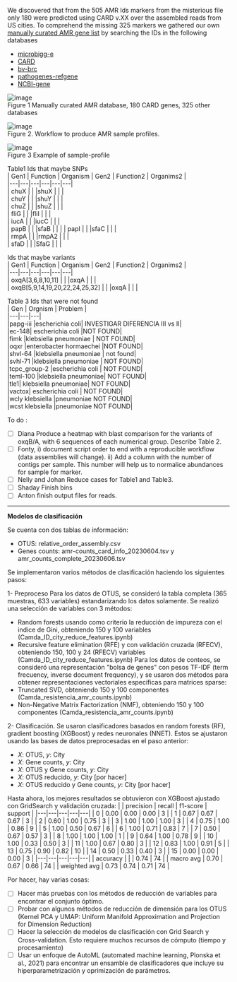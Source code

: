 We discovered that from the 505 AMR Ids markers from the misterious file only 180 were predicted using CARD v.XX over the assembled reads from US cities.  To comprehend the missing 325 markers we gathered our own [manually curated AMR gene list](https://docs.google.com/spreadsheets/d/1ThsVn6QuIEPvFqe_SwG1PawEghqHgQdvNgGiZd40jXY/edit?usp=sharing)
 by searching the IDs in the following databases 
- [microbigg-e](https://www.ncbi.nlm.nih.gov/pathogens/microbigge/#)  
- [CARD](https://card.mcmaster.ca/)    
- [bv-brc](https://www.bv-brc.org/view/SpecialtyGeneList/)    
- [pathogenes-refgene](https://www.ncbi.nlm.nih.gov/pathogens/refgene/)   
- [NCBI-gene](https://www.ncbi.nlm.nih.gov/gene)  

 
![image](https://github.com/nselem/ccm-bioinfomatica-lab/assets/6643162/6ec6a199-f44a-47d1-b55d-0367b4b4c90b)  
Figure 1 Manually curated AMR database, 180 CARD genes, 325 other databases    
  
![image](https://github.com/nselem/ccm-bioinfomatica-lab/assets/6643162/5bd9afaa-f3d5-4fd7-abf5-d1b21d033101)  
Figure 2. Workflow to produce AMR sample profiles.    

![image](https://github.com/nselem/ccm-bioinfomatica-lab/assets/6643162/c274d9eb-20e5-42a2-8fc5-8b5434486504)  
Figure 3 Example of sample-profile    


Table1 Ids that maybe SNPs  
| Gen1  | Function   | Organism   | Gen2   | Function2   | Organims2 |  
|---|---|---|---|---|---|  
| chuX  |   |   |shuX  |   |   |  
| chuY |   |    |shuY   |   |   |  
| chuZ  |   |   |shuZ   |   |   |  
| fliG  |   |   |fliI  |   |   |  
| iucA |   |    |iucC   |   |   |  
| papB  |   |   |sfaB   |   |   | 
| papI  |   |   |sfaC  |   |   |  
| rmpA |   |    |rmpA2   |   |   |  
| sfaD  |   |   |SfaG   |   |   |   
  
Ids that maybe variants  
| Gen1  | Function   | Organism   | Gen2   | Function2   | Organims2 |  
|---|---|---|---|---|---|  
| oxqA[3,6,8,10,11]  |   |   |oxqA  |   |   |  
| oxqB[5,9,14,19,20,22,24,25,32]  |   |   |oxqA  |   |   |   

Table 3 Ids that were not found  
| Gen  | Orgnism   | Problem   |   
|---|---|---|  
|papg-iii	|escherichia coli|		INVESTIGAR DIFERENCIA III vs II|  
|ec-148|	escherichia coli |NOT FOUND|  
|fimk	|klebsiella pneumoniae	|	NOT FOUND|  
|oqxr	|enterobacter hormaechei		|NOT FOUND|  
|shvl-64	|klebsiella pneumoniae	|	not found|  
|svhl-71	|klebsiella pneumoniae	|	NOT FOUND|  
|tcpc_group-2	|escherichia coli	|	NOT FOUND|  
|teml-100	|klebsiella pneumoniae|		NOT FOUND|  
|tle1|	klebsiella pneumoniae|		NOT FOUND|  
|vactox|	escherichia coli	|	NOT FOUND|  
|wcly	klebsiella |pneumoniae		NOT FOUND|  
|wcst	klebsiella |pneumoniae		NOT FOUND|  

To do :
- [ ] Diana Produce a heatmap with blast comparison for the variants of oxqB/A, with 6 sequences of each numerical group. Describe Table 2.   
- [ ] Fonty, i) document script order to end with a reproducible workflow (data assemblies will change).  ii) Add a column with the number of contigs per sample. This number will help us to normalice abundances for sample for marker.  
- [ ] Nelly and Johan Reduce cases for Table1 and Table3.  
- [ ] Shaday Finish bins 
- [ ] Anton finish output files for reads.  

----------------------------------------------------------------------------
**Modelos de clasificación**

Se cuenta con dos tablas de información:
- OTUS: relative_order_assembly.csv
- Genes counts: amr-counts_card_info_20230604.tsv y amr_counts_complete_20230606.tsv

Se implementaron varios métodos de clasificación haciendo los siguientes pasos:

1- Preproceso
   Para los datos de OTUS, se consideró la tabla completa (365 muestras, 633 variables) estandarizando los datos solamente.
   Se realizó una selección de variables con 3 métodos:
   - Random forests usando como criterio la reducción de impureza con el indice de Gini, obteniendo 150 y 100 variables (Camda_ID_city_reduce_features.ipynb)
   - Recursive feature elimination (RFE) y con validación cruzada (RFECV), obteniendo 150, 100 y 24 (RFECV) variables (Camda_ID_city_reduce_features.ipynb)
   Para los datos de conteos, se consideró una representación "bolsa de genes" con pesos TF-IDF (term frecuency, inverse document frequency), y se usaron dos métodos para obtener representaciones vectoriales específicas para matrices sparse:
   - Truncated SVD, obteniendo 150 y 100 componentes (Camda_resistencia_amr_counts.ipynb)
   - Non-Negative Matrix Factorization (NMF), obteniendo 150 y 100 componentes (Camda_resistencia_amr_counts.ipynb)
   
 2- Clasificación.
   Se usaron clasificadores basados en random forests (RF), gradient boosting (XGBoost) y redes neuronales (NNET). Estos se ajustaron usando las bases de datos preprocesadas en el paso anterior:
   
   - $X$: OTUS, $y$: City
   - $X$: Gene counts, $y$: City
   - $X$: OTUS y Gene counts, $y$: City
   - $X$: OTUS reducido, $y$: City [por hacer]
   - $X$: OTUS reducido y Gene counts, $y$: City [por hacer]
   
  Hasta ahora, los mejores resultados se obtuvieron con XGBoost ajustado con GridSearch y validación cruzada:
|        | precision |  recall | f1-score |  support |
|---|---|---|---|---|
|    0  |     0.00  |    0.00  |    0.00    |     3 |
|    1  |     0.67  |    0.67  |    0.67    |     3 |
|    2  |     0.60  |    1.00  |    0.75    |     3 |
|    3  |     1.00  |    1.00  |    1.00    |     3 |
|    4  |     0.75  |    1.00  |    0.86    |     9 |
|    5  |     1.00  |    0.50  |    0.67    |     6 |
|    6  |     1.00  |    0.71  |    0.83    |     7 |
|    7  |     0.50  |    0.67  |    0.57    |     3 |
|    8  |     1.00  |    1.00  |    1.00    |     1 |
|    9  |     0.64  |    1.00  |    0.78    |     9 |
|   10  |     1.00  |    0.33  |    0.50    |     3 |
|   11  |     1.00  |    0.67  |    0.80    |     3 |
|   12  |     0.83  |    1.00  |    0.91    |     5 |
|   13  |     0.75  |    0.90  |    0.82    |    10 |
|   14  |     0.50  |    0.33  |    0.40    |     3 |
|   15  |     0.00  |    0.00  |    0.00    |     3 |
|---|---|---|---|---|
|    accuracy |           |           |    0.74  |      74 |
|   macro avg |      0.70 |     0.67  |    0.66  |      74 |
| weighted avg |      0.73 |     0.74 |     0.71 |       74 |
       
Por hacer, hay varias cosas:

- [ ] Hacer más pruebas con los métodos de reducción de variables para encontrar el conjunto óptimo. 
- [ ] Probar con algunos métodos de reducción de dimensión para los OTUS (Kernel PCA y UMAP: Uniform Manifold Approximation and Projection for Dimension Reduction)
- [ ] Hacer la selección de modelos de clasificación con Grid Search y Cross-validation. Esto requiere muchos recursos de cómputo (tiempo y procesamiento)
- [ ] Usar un enfoque de AutoML (automated machine learning, Plonska et al., 2021) para encontrar un ensamble de clasificadores que incluye su hiperparametrización y oprimización de parámetros.
